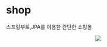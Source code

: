 # shop
스프링부트,JPA를 이용한 간단한 쇼핑몰 
<p align="center">
<img src=![ezgif com-gif-maker](https://user-images.githubusercontent.com/69129562/173610326-c23ea8cd-7bdb-4b6a-9c6b-80bdbc4f39ab.gif)>
</p>
